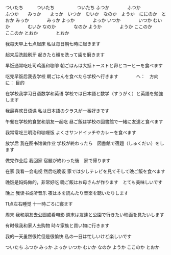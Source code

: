 ついたち　　　ついたち　　　　　ついたち
ふつか　　　　ふつか　　　　　　ふつか　　みっか　　よっか　いつか　むいか　なのか　ようか　ににのか　とおか
みっか　　　　みっか
よっか　　　　よっか
いつか　　　　いつか
むいか　　　　むいか
なのか　　　　なのか
ようか　　　　ようか
ここのか　　　ここのか
とおか　　　　とおか



我每天早上七点起床
私は毎日朝七時に起きます

起来后洗脸刷牙
起きたら顔を洗って歯を磨きます

早饭通常吃吐司鸡蛋和咖啡
朝ごはんは大抵トーストと卵とコーヒーを食べます

吃完早饭后我去学校
朝ごはんを食べたら学校へ行きます　　　　へ：　方向   に： 目的

在学校我学习日语数学和英语
学校では日本語と数学（すうがく）と英語を勉強します

我最喜欢日语课
私は日本語のクラスが一番好きです

午餐在学校的食堂和朋友一起吃
昼ご飯は学校の図書館で一緒に友達と食べます

我常常吃三明治和咖喱饭
よくさサンドイッチやカレーを食べます

放学后 我在图书馆做作业
学校が終わったら　図書館で宿題（しゅくだい）をします

做完作业后 我回家
宿題が終わった後　家で帰ります

在家 我看一会电视 然后吃晚饭
家では少しテレビを見てそして晩ご飯を食べます

晚饭是妈妈做的，非常好吃
晩ご飯はお母さんが作ります　とても美味しいです

晚上 我读书或听音乐
夜は本を読んたり音楽を聴いたりします

11点左右睡觉
十一時ごろに寝ます

周末 我和朋友去公园或看电影
週末は友達と公園で行きたい映画を見たいします

有时候我和家人去购物
時々家族と買い物に行きます

我的一天虽然很忙但是很愉快
私の一日は忙しいけど楽しいです



ついたち
ふつか
みっか
よっか
いつか
むいか
なのか
ようか
ここのか
とおか


